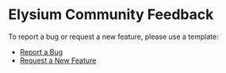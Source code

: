 # Elysium Community Feedback
To report a bug or request a new feature, please use a template:
- [Report a Bug](https://github.com/Elysium-VR/Community-Feedback/issues/new?assignees=WallTack&type=Bug&template=bug_report.yml)
- [Request a New Feature](https://github.com/Elysium-VR/Community-Feedback/issues/new?assignees=WallTack&type=Feature)
